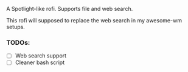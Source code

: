 A Spotlight-like rofi. Supports file and web search. 

This rofi will supposed to replace the web search in my awesome-wm setups.

### TODOs:
- [ ] Web search support
- [ ] Cleaner bash script
